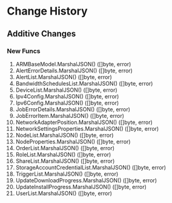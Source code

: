 # Change History

## Additive Changes

### New Funcs

1. ARMBaseModel.MarshalJSON() ([]byte, error)
1. AlertErrorDetails.MarshalJSON() ([]byte, error)
1. AlertList.MarshalJSON() ([]byte, error)
1. BandwidthSchedulesList.MarshalJSON() ([]byte, error)
1. DeviceList.MarshalJSON() ([]byte, error)
1. Ipv4Config.MarshalJSON() ([]byte, error)
1. Ipv6Config.MarshalJSON() ([]byte, error)
1. JobErrorDetails.MarshalJSON() ([]byte, error)
1. JobErrorItem.MarshalJSON() ([]byte, error)
1. NetworkAdapterPosition.MarshalJSON() ([]byte, error)
1. NetworkSettingsProperties.MarshalJSON() ([]byte, error)
1. NodeList.MarshalJSON() ([]byte, error)
1. NodeProperties.MarshalJSON() ([]byte, error)
1. OrderList.MarshalJSON() ([]byte, error)
1. RoleList.MarshalJSON() ([]byte, error)
1. ShareList.MarshalJSON() ([]byte, error)
1. StorageAccountCredentialList.MarshalJSON() ([]byte, error)
1. TriggerList.MarshalJSON() ([]byte, error)
1. UpdateDownloadProgress.MarshalJSON() ([]byte, error)
1. UpdateInstallProgress.MarshalJSON() ([]byte, error)
1. UserList.MarshalJSON() ([]byte, error)
